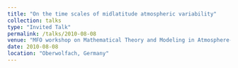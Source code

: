 ```yaml
---
title: "On the time scales of midlatitude atmospheric variability"
collection: talks
type: "Invited Talk"
permalink: /talks/2010-08-08
venue: "MFO workshop on Mathematical Theory and Modeling in Atmosphere- Ocean-Science"
date: 2010-08-08
location: "Oberwolfach, Germany"
---
```


